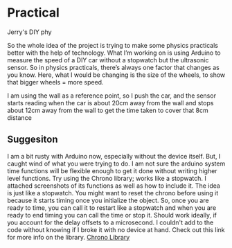 # Practical
Jerry's DIY phy

So the whole idea of the project is trying to make some physics practicals better with the help of technology.
What I’m working on is using Arduino to measure the speed of a DIY car without a stopwatch but the ultrasonic sensor. 
So in physics practicals, there’s always one factor that changes as you know. Here, what I would be changing is the size of the wheels, to show that bigger wheels = more speed.

I am using the wall as a reference point, so I push the car,  and the sensor starts reading when the car is about 20cm away from the wall and stops about 12cm away from the wall to get the time taken to cover that 8cm distance


## Suggesiton
I am a bit rusty with Arduino now, especially without the device itself. But, I caught wind of what you were trying to do. I am not sure the arduino system time functions will be flexible enough to get it done without writing higher level functions. Try using the Chrono library; works like a stopwatch. I attached screenshots of its functions as well as how to include it. The idea is just like a stopwatch. You might want to reset the chrono before using it because it starts timing once you initialize the object. So, once you are ready to time, you can call it to restart like a stopwatch and when you are ready to end timing you can call the time or stop it. Should work ideally, if you account for the delay offsets to a microsecond. I couldn't add to the code without knowing if I broke it with no device at hand. Check out this link for more info on the library. [Chrono Library](http://sofapirate.github.io/Chrono/)
